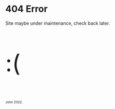<html>
<h1>404 Error</h1>
<p>Site maybe under maintenance, check back later.</p>
<p style="font-size: 72px;">:(</p>
<p style="font-size: 10px;">John 2022.</p>
</html>